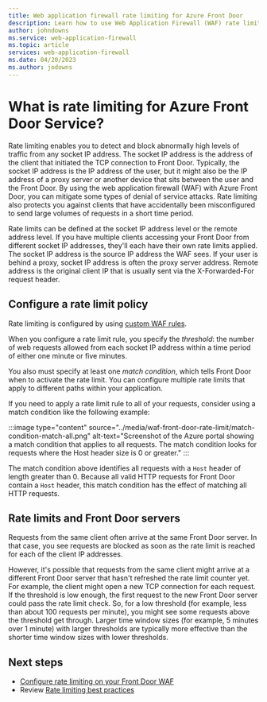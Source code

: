 ```yaml
---
title: Web application firewall rate limiting for Azure Front Door
description: Learn how to use Web Application Firewall (WAF) rate limiting protecting your web applications from malicious attacks.
author: johndowns
ms.service: web-application-firewall
ms.topic: article
services: web-application-firewall
ms.date: 04/20/2023
ms.author: jodowns
---
```


# What is rate limiting for Azure Front Door Service?

Rate limiting enables you to detect and block abnormally high levels of traffic from any socket IP address. The socket IP address is the address of the client that initiated the TCP connection to Front Door. Typically, the socket IP address is the IP address of the user, but it might also be the IP address of a proxy server or another device that sits between the user and the Front Door. By using the web application firewall (WAF) with Azure Front Door, you can mitigate some types of denial of service attacks. Rate limiting also protects you against clients that have accidentally been misconfigured to send large volumes of requests in a short time period.

Rate limits can be defined at the socket IP address level or the remote address level. If you have multiple clients accessing your Front Door from different socket IP addresses, they'll each have their own rate limits applied. The socket IP address is the source IP address the WAF sees. If your user is behind a proxy, socket IP address is often the proxy server address. Remote address is the original client IP that is usually sent via the X-Forwarded-For request header.

## Configure a rate limit policy

Rate limiting is configured by using [custom WAF rules](./waf-front-door-custom-rules.md).

When you configure a rate limit rule, you specify the *threshold*: the number of web requests allowed from each socket IP address within a time period of either one minute or five minutes.

You also must specify at least one *match condition*, which tells Front Door when to activate the rate limit. You can configure multiple rate limits that apply to different paths within your application.

If you need to apply a rate limit rule to all of your requests, consider using a match condition like the following example:

:::image type="content" source="../media/waf-front-door-rate-limit/match-condition-match-all.png" alt-text="Screenshot of the Azure portal showing a match condition that applies to all requests. The match condition looks for requests where the Host header size is 0 or greater." :::

The match condition above identifies all requests with a `Host` header of length greater than 0. Because all valid HTTP requests for Front Door contain a `Host` header, this match condition has the effect of matching all HTTP requests.

## Rate limits and Front Door servers

Requests from the same client often arrive at the same Front Door server. In that case, you see requests are blocked as soon as the rate limit is reached for each of the client IP addresses.

However, it's possible that requests from the same client might arrive at a different Front Door server that hasn't refreshed the rate limit counter yet. For example, the client might open a new TCP connection for each request. If the threshold is low enough, the first request to the new Front Door server could pass the rate limit check. So, for a low threshold (for example, less than about 100 requests per minute), you might see some requests above the threshold get through. Larger time window sizes (for example, 5 minutes over 1 minute) with larger thresholds are typically more effective than the shorter time window sizes with lower thresholds.

## Next steps

- [Configure rate limiting on your Front Door WAF](waf-front-door-rate-limit-configure.md)
- Review [Rate limiting best practices](waf-front-door-best-practices.md#rate-limiting-best-practices)
